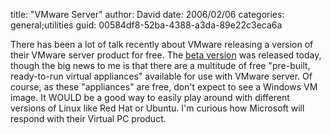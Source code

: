 
title: "VMware Server"
author: David
date: 2006/02/06
categories: general;utilities
guid: 00584df8-52ba-4388-a3da-89e22c3eca6a

There has been a lot of talk recently about VMware releasing a version of their VMware server product for free. The [beta version](http://www.vmware.com/products/server/) was released today, though the big news to me is that there are a multitude of free "pre-built, ready-to-run virtual appliances" available for use with VMware server. Of course, as these "appliances" are free, don't expect to see a Windows VM image. It WOULD be a good way to easily play around with different versions of Linux like Red Hat or Ubuntu. I'm curious how Microsoft will respond with their Virtual PC product.

